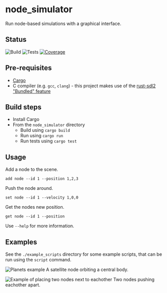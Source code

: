 # node_simulator

Run node-based simulations with a graphical interface.

## Status
![Build](https://github.com/SmithTom6304/node_simulator/actions/workflows/build.yml/badge.svg)
![Tests](https://github.com/SmithTom6304/node_simulator/actions/workflows/test.yml/badge.svg)
[![Coverage](https://codecov.io/gh/SmithTom6304/node_simulator/graph/badge.svg?token=QMWP9LUYW2)](https://codecov.io/gh/SmithTom6304/node_simulator)

## Pre-requisites
- [Cargo](https://github.com/rust-lang/cargo)
- C compiler (e.g. `gcc`, `clang`) - this project makes use of the [rust-sdl2 "Bundled" feature](https://github.com/Rust-SDL2/rust-sdl2#bundled-feature)

## Build steps
- Install Cargo
- From the `node_simulator` directory
  - Build using `cargo build`
  - Run using `cargo run`
  - Run tests using `cargo test`

## Usage
Add a node to the scene.

```add node --id 1 --position 1,2,3```

Push the node around.

```set node --id 1 --velocity 1,0,0```

Get the nodes new position.

```get node --id 1 --position```

Use `--help` for more information.

## Examples
See the `./example_scripts` directory for some example scripts, that can be run using the `script` command.

![Planets example](./docs/gifs/planets.gif)
A satellite node orbiting a central body.


![Example of placing two nodes next to eachother](./docs/gifs/v0.2.0_example.gif)
Two nodes pushing eachother apart.